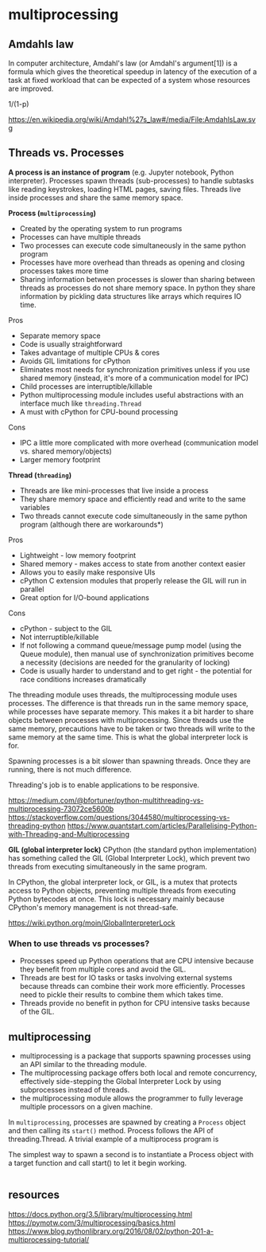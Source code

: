 # multiprocessing
## Amdahls law
In computer architecture, Amdahl's law (or Amdahl's argument[1]) is a formula which gives the theoretical speedup in latency of the execution of a task at fixed workload that can be expected of a system whose resources are improved.

1/(1-p)

https://en.wikipedia.org/wiki/Amdahl%27s_law#/media/File:AmdahlsLaw.svg



## Threads vs. Processes
**A process is an instance of program** (e.g. Jupyter notebook, Python interpreter). Processes spawn threads (sub-processes) to handle subtasks like reading keystrokes, loading HTML pages, saving files. Threads live inside processes and share the same memory space.

**Process (`multiprocessing`)**
- Created by the operating system to run programs
- Processes can have multiple threads
- Two processes can execute code simultaneously in the same python program
- Processes have more overhead than threads as opening and closing processes takes more time
- Sharing information between processes is slower than sharing between threads as processes do not share memory space. In python they share information by pickling data structures like arrays which requires IO time.

Pros
- Separate memory space
- Code is usually straightforward
- Takes advantage of multiple CPUs & cores
- Avoids GIL limitations for cPython
- Eliminates most needs for synchronization primitives unless if you use shared memory (instead, it's more of a communication model for IPC)
- Child processes are interruptible/killable
- Python multiprocessing module includes useful abstractions with an interface much like `threading.Thread`
- A must with cPython for CPU-bound processing

Cons
- IPC a little more complicated with more overhead (communication model vs. shared memory/objects)
- Larger memory footprint


**Thread (`threading`)**
- Threads are like mini-processes that live inside a process
- They share memory space and efficiently read and write to the same variables
- Two threads cannot execute code simultaneously in the same python program (although there are workarounds*)

Pros
- Lightweight - low memory footprint
- Shared memory - makes access to state from another context easier
- Allows you to easily make responsive UIs
- cPython C extension modules that properly release the GIL will run in parallel
- Great option for I/O-bound applications

Cons
- cPython - subject to the GIL
- Not interruptible/killable
- If not following a command queue/message pump model (using the Queue module), then manual use of synchronization primitives become a necessity (decisions are needed for the granularity of locking)
- Code is usually harder to understand and to get right - the potential for race conditions increases dramatically


The threading module uses threads, the multiprocessing module uses processes. The difference is that threads run in the same memory space, while processes have separate memory. This makes it a bit harder to share objects between processes with multiprocessing. Since threads use the same memory, precautions have to be taken or two threads will write to the same memory at the same time. This is what the global interpreter lock is for.

Spawning processes is a bit slower than spawning threads. Once they are running, there is not much difference.

Threading's job is to enable applications to be responsive.


https://medium.com/@bfortuner/python-multithreading-vs-multiprocessing-73072ce5600b
https://stackoverflow.com/questions/3044580/multiprocessing-vs-threading-python
https://www.quantstart.com/articles/Parallelising-Python-with-Threading-and-Multiprocessing


**GIL (global interpreter lock)**
CPython (the standard python implementation) has something called the GIL (Global Interpreter Lock), which prevent two threads from executing simultaneously in the same program.

In CPython, the global interpreter lock, or GIL, is a mutex that protects access to Python objects, preventing multiple threads from executing Python bytecodes at once. This lock is necessary mainly because CPython's memory management is not thread-safe.

https://wiki.python.org/moin/GlobalInterpreterLock

### When to use threads vs processes?

- Processes speed up Python operations that are CPU intensive because they benefit from multiple cores and avoid the GIL.
- Threads are best for IO tasks or tasks involving external systems because threads can combine their work more efficiently. Processes need to pickle their results to combine them which takes time.
- Threads provide no benefit in python for CPU intensive tasks because of the GIL.




## multiprocessing
* multiprocessing is a package that supports spawning processes using an API similar to the threading module. 
* The multiprocessing package offers both local and remote concurrency, effectively side-stepping the Global Interpreter Lock by using subprocesses instead of threads. 
* the multiprocessing module allows the programmer to fully leverage multiple processors on a given machine.

In `multiprocessing`, processes are spawned by creating a `Process` object and then calling its `start()` method. Process follows the API of threading.Thread. A trivial example of a multiprocess program is

The simplest way to spawn a second is to instantiate a Process object with a target function and call start() to let it begin working.
```{python}

```





## resources
https://docs.python.org/3.5/library/multiprocessing.html
https://pymotw.com/3/multiprocessing/basics.html
https://www.blog.pythonlibrary.org/2016/08/02/python-201-a-multiprocessing-tutorial/




